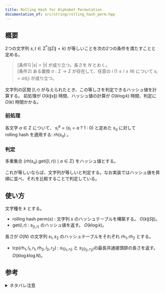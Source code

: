 ```yaml
---
title: Rolling Hash for Alphabet Permutation
documentation_of: src/string/rolling_hash_perm.hpp
---
```


## 概要
2つの文字列 $s, t \in \Sigma ^{* } (\|\Sigma\| = k)$ が等しいことを次の2つの条件を満たすことと定める。
> [条件1] $|s| = |t|$ が成り立つ。長さを $N$ とおく。  
> [条件2] ある置換 $\sigma : \Sigma \to \Sigma$ が存在して、任意の $i \ (1 \leq i \leq N)$ について $s_i = \sigma(t_i)$ が成り立つ。

文字列の区間 $[l, r)$ が与えられたとき、この等しさを判定できるハッシュ値を計算する。
前処理が $O(k\|s\|)$ 時間、ハッシュ値の計算が $O(k \log k)$ 時間、判定に $O(k)$ 時間かかる。

### 前処理
各文字 $a \in \Sigma$ について、 $s^a_i = (s_i = a\  ?\  1\  :\  0)$ と定めた $s_a$ に対して $\mathrm{rolling} \ \mathrm{hash}$ を適用する: ${rh}(s_a)$ 。

### 判定
多重集合 $\lbrace {rh}(s_a).\mathrm{get}([l, r)) \mid a \in \Sigma \rbrace$ をハッシュ値とする。

これが等しいならば、文字列が等しいと判定する。なお実装ではハッシュ値を昇順に並べ、それを比較することで判定している。

## 使い方
文字種を $k$ とする。
- $\mathrm{rolling} \ \mathrm{hash}\ \mathrm{perm} (s)$ : 文字列 $s$ のハッシュテーブルを構築する。 $O(k\|S\|)$。
- $\mathrm{get}(l, r)$ : $s_{[l, r)}$ のハッシュ値を返す。 $O(k \log k)$。  

長さが $O(N)$ の文字列 $s_1, s_2$ のハッシュテーブルをそれぞれ ${rh}_1, {rh}_2$ とする。
-  $\mathrm{lcp}({rh}_ 1, l_1, r_1, {rh}_ 2, l_2, r_2)$ : $s_{1[l_1, r_1)}$ と $s_{2[l_2, r_2)}$の最長共通接頭辞の長さを返す。 $O(k \log k \log N)$。

## 参考
<details>
  <summary>ネタバレ注意</summary>
       <a href="https://atcoder.jp/contests/pakencamp-2022-day3/tasks/pakencamp_2022_day3_c">パ研合宿2022 第3日「teamwork」C - Permutation of Length 26</a>
</details>
